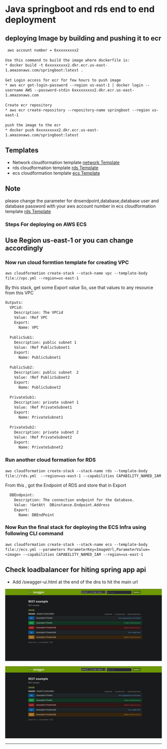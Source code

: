 #  Java springboot and rds end to end deployment


## deploying Image by building and pushing it to ecr 
```
 aws account number = 6xxxxxxxxx2
 
Use this command to build the image where dockerfile is:
* docker build -t 6xxxxxxxxx2.dkr.ecr.us-east-1.amazonaws.com/springboot:latest . 

Get Login access for ecr for few hours to push image
* aws ecr get-login-password --region us-east-1 | docker login --username AWS --password-stdin 6xxxxxxxxx2.dkr.ecr.us-east-1.amazonaws.com

Create ecr repository
* aws ecr create-repository --repository-name springboot --region us-east-1

push the image to the ecr
* docker push 6xxxxxxxxx2.dkr.ecr.us-east-1.amazonaws.com/springboot:latest
```
## Templates
* Network cloudformation template [network Template](https://raw.githubusercontent.com/satyum/javaspringboot/master/templates/vpc.yml)
* rds cloudformation template [rds Template](https://raw.githubusercontent.com/satyum/javaspringboot/master/templates/rds.yml)
* ecs cloudformation template [ecs Template](https://raw.githubusercontent.com/satyum/javaspringboot/master/templates/ecs.yml)
 
 ## Note
please change the parameter for dnsendpoint,database,database user and database password with your aws account number in  ecs cloudformation template [rds Template](https://raw.githubusercontent.com/satyum/javaspringboot/master/templates/ecs.yml)


### Steps For deploying on AWS ECS

Use Region <b>us-east-1</b> or you can change accordingly
-----------------------------------------------------------------------------------------------------------------------------------------------
### Now run cloud formtion template for creating VPC
```
aws cloudformation create-stack --stack-name vpc --template-body file://vpc.yml --region=us-east-1
```
By this stack, get some Export value
So, use that values to any resource from this VPC
```
Outputs:
  VPCid:
    Description: The VPCid
    Value: !Ref VPC
    Export:
      Name: VPC

  PublicSub1:
    Description: public subnet 1
    Value: !Ref PublicSubnet1
    Export:
      Name: PublicSubnet1

  PublicSub2:
    Description: public subnet  2
    Value: !Ref PublicSubnet2
    Export:
      Name: PublicSubnet2

  PrivateSub1:
    Description: private subnet 1
    Value: !Ref PrivateSubnet1
    Export:
      Name: PrivateSubnet1

  PrivateSub2:
    Description: private subnet 2
    Value: !Ref PrivateSubnet2
    Export:
      Name: PrivateSubnet2
```
### Run another cloud formation for RDS 
```
aws cloudformation create-stack --stack-name rds --template-body file://rds.yml  --region=us-east-1 --capabilities CAPABILITY_NAMED_IAM
```
From this , got the Endpoint of RDS and store that in Export
```
  DBEndpoint:
    Description: The connection endpoint for the database.
    Value: !GetAtt  DBinstance.Endpoint.Address
    Export:
      Name: DBEndPoint 
```
### Now Run the final stack for deploying the ECS Infra using following CLI command 
```
aws cloudformation create-stack --stack-name ecs --template-body file://ecs.yml --parameters ParameterKey=ImageUrl,ParameterValue=<image> --capabilities CAPABILITY_NAMED_IAM --region=us-east-1
```


## Check loadbalancer for hiting spring app api
* Add /swagger-ui.html at the end of the dns to hit the main url


![dns](https://github.com/satyum/javaspringboot/blob/master/pictures/Screenshot%20from%202022-12-19%2012-33-28.png)



![mainroute](https://github.com/satyum/javaspringboot/blob/master/pictures/Screenshot%20from%202022-12-19%2012-33-28.png)



___________________________________________________________________________________________________________________________________
